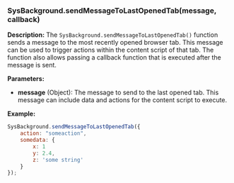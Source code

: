 ### **SysBackground.sendMessageToLastOpenedTab(message, callback)**

**Description:**
The `SysBackground.sendMessageToLastOpenedTab()` function sends a message to the most recently opened browser tab. This message can be used to trigger actions within the content script of that tab. The function also allows passing a callback function that is executed after the message is sent.

**Parameters:**
- **message** (Object): The message to send to the last opened tab. This message can include data and actions for the content script to execute.

**Example:**

```javascript
SysBackground.sendMessageToLastOpenedTab({
    action: "someaction", 
    somedata: {
        x: 1
        y: 2.4,
        z: 'some string'        
    }
});
